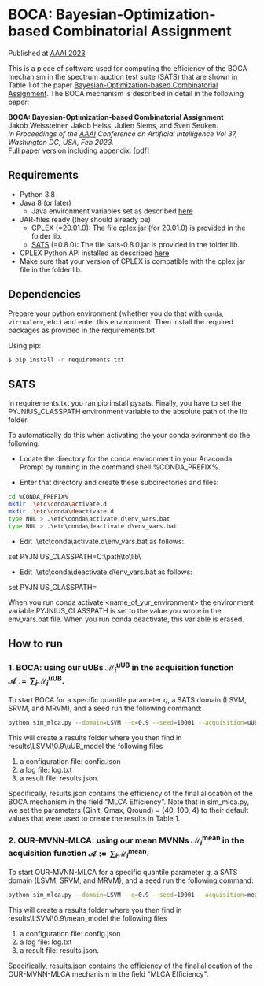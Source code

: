 # BOCA: Bayesian-Optimization-based Combinatorial Assignment

Published at [AAAI 2023](https://doi.org/10.1609/aaai.v37i5.25726)

This is a piece of software used for computing the efficiency of the BOCA mechanism in the spectrum auction test suite (SATS) that are shown in Table 1 of the paper
[Bayesian-Optimization-based Combinatorial Assignment](https://arxiv.org/abs/2208.14698). The BOCA mechanism is described in detail in the following paper:

**BOCA: Bayesian-Optimization-based Combinatorial Assignment**<br/>
Jakob Weissteiner, Jakob Heiss, Julien Siems, and Sven Seuken.<br/>
*In Proceedings of the [AAAI](https://doi.org/10.1609/aaai.v37i5.25726) Conference on Artificial Intelligence Vol 37, Washington DC, USA, Feb 2023.*<br/>
Full paper version including appendix: [[pdf](https://arxiv.org/abs/2208.14698)]


## Requirements

* Python 3.8
* Java 8 (or later)
  * Java environment variables set as described [here](https://pyjnius.readthedocs.io/en/stable/installation.html#installation)
* JAR-files ready (they should already be)
  * CPLEX (=20.01.0): The file cplex.jar (for 20.01.0) is provided in the folder lib.
  * [SATS](http://spectrumauctions.org/) (=0.8.0): The file sats-0.8.0.jar is provided in the folder lib.
* CPLEX Python API installed as described [here](https://www.ibm.com/docs/en/icos/20.1.0?topic=cplex-setting-up-python-api)
* Make sure that your version of CPLEX is compatible with the cplex.jar file in the folder lib.

## Dependencies

Prepare your python environment (whether you do that with `conda`, `virtualenv`, etc.) and enter this environment. Then install the required packages as provided in the requirements.txt

Using pip:
```bash
$ pip install -r requirements.txt

```
## SATS
In requirements.txt you ran pip install pysats. Finally, you have to set the PYJNIUS_CLASSPATH environment variable to the absolute path of the lib folder.

To automatically do this when activating the your conda evironment do the following:

* Locate the directory for the conda environment in your Anaconda Prompt by running in the command shell %CONDA_PREFIX%.

* Enter that directory and create these subdirectories and files:

```bash
cd %CONDA_PREFIX%
mkdir .\etc\conda\activate.d
mkdir .\etc\conda\deactivate.d
type NUL > .\etc\conda\activate.d\env_vars.bat
type NUL > .\etc\conda\deactivate.d\env_vars.bat
```

* Edit .\etc\conda\activate.d\env_vars.bat as follows:

set PYJNIUS_CLASSPATH=C:\path\to\lib\

* Edit .\etc\conda\deactivate.d\env_vars.bat as follows:

set PYJNIUS_CLASSPATH=

When you run conda activate <name_of_yur_environment> the environment variable PYJNIUS_CLASSPATH is set to the value you wrote in the env_vars.bat file. When you run conda deactivate, this variable is erased.


## How to run

### 1. BOCA: using our uUBs $\mathcal{M}_i^{\text{uUB}}$ in the acquisition function $\mathcal{A}:=\sum_i \mathcal{M}_i^{\text{uUB}}$.

To start BOCA for a specific quantile parameter $q$, a SATS domain (LSVM, SRVM, and MRVM), and a seed run the following command:

```bash
python sim_mlca.py --domain=LSVM --q=0.9 --seed=10001 --acquisition=uUB_model
```

This will create a results folder where you then find in results\LSVM\0.9\uUB_model the following files

1. a configuration file: config.json
2. a log file: log.txt
3. a result file: results.json.

Specifically, results.json contains the efficiency of the final allocation of the BOCA mechanism in the field "MLCA Efficiency". Note that in sim_mlca.py, we set the parameters (Qinit, Qmax, Qround) = (40, 100, 4) to their default values that were used to create the results in Table 1.

### 2. OUR-MVNN-MLCA: using our mean MVNNs $\mathcal{M}_i^{\text{mean}}$ in the acquisition function $\mathcal{A}:=\sum_i \mathcal{M}_i^{\text{mean}}$. 

To start OUR-MVNN-MLCA for a specific quantile parameter $q$, a SATS domain (LSVM, SRVM, and MRVM), and a seed run the following command:

```bash
python sim_mlca.py --domain=LSVM --q=0.9 --seed=10001 --acquisition=mean_model
```

This will create a results folder where you then find in results\LSVM\0.9\mean_model the following files

1. a configuration file: config.json
2. a log file: log.txt
3. a result file: results.json.

Specifically, results.json contains the efficiency of the final allocation of the OUR-MVNN-MLCA mechanism in the field "MLCA Efficiency".



